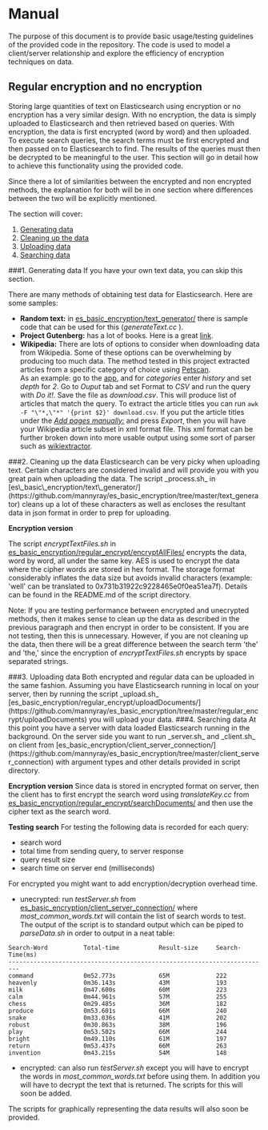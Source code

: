 # Manual
The purpose of this document is to provide basic usage/testing guidelines of the provided code in the repository. The code is used to model a client/server relationship and explore the efficiency of encryption techniques on data.


## Regular encryption and no encryption
Storing large quantities of text on Elasticsearch using encryption or no encryption has a very similar design. With no encryption, the data is simply uploaded to Elasticsearch and then retrieved based on queries. With encryption, the data is first encrypted (word by word) and then uploaded. To execute search queries, the search terms must be first encrypted and then passed on to Elasticsearch to find. The results of the queries must then be decrypted to be meaningful to the user. This section will go in detail how to achieve this functionality using the provided code.

Since there a lot of similarities between the encrypted and non encrypted methods, the explanation for both will be in one section where differences between the two will be explicitly mentioned.

The section will cover:


1. [Generating data](#gd)
2. [Cleaning up the data](#cutd)
3. [Uploading data](#ud)
4. [Searching data](#sd)

<a name="gd">
###1. Generating data
</a>
If you have your own text data, you can skip this section.

There are many methods of obtaining test data for Elasticsearch. Here are some samples:
* **Random text:** in [es\_basic\_encryption/text\_generator/](https://github.com/mannyray/es_basic_encryption/tree/master/text_generator) there is sample code that can be used for this (_generateText.cc_ ). 
* **Project Gutenberg:** has a lot of books. Here is a great [link](https://www.gutenberg.org/wiki/Gutenberg:The_CD_and_DVD_Project).
* **Wikipedia:** There are lots of options to consider when downloading data from Wikipedia. Some of these options can be overwhelming by producing too much data. The method tested in this project extracted articles from a specific category of choice using [Petscan](https://meta.wikimedia.org/wiki/PetScan/en).  
As an example: go to the [app](https://petscan.wmflabs.org/), and for _categories_ enter _history_ and set _depth_ for _2_. Go to _Ouput_ tab and set Format to _CSV_ and run the query with _Do it!_. Save the file as _download.csv_. This will produce list of articles that match the query. To extract the article titles you can run ``` awk -F "\"*,\"*" '{print $2}' download.csv ```. If you put the article titles under the [_Add pages manually:_](https://en.wikipedia.org/wiki/Special:Export) and press _Export_, then you will have your Wikipedia article subset in xml format file. This xml format can be further broken down into more usable output using some sort of parser such as [wikiextractor](https://github.com/attardi/wikiextractor).

<a name="cutd">
###2. Cleaning up the data
</a>
Elasticsearch can be very picky when uploading text. Certain characters are considered invalid and will provide you with you great pain when uploading the data. The script _process.sh_ in [es\_basic\_encryption/text\_generator/](https://github.com/mannyray/es_basic_encryption/tree/master/text_generator) cleans up a lot of these characters as well as encloses the resultant data in json format in order to prep for uploading.


**Encryption version**

The script _encryptTextFiles.sh_ in [es_basic_encryption/regular_encrypt/encryptAllFiles/](https://github.com/mannyray/es_basic_encryption/tree/master/regular_encrypt/encryptAllFiles) encrypts the data, word by word, all under the same key. AES is used to encrypt the data where the cipher words are stored in hex format. The storage format considerably inflates the data size but avoids invalid characters (example: 'well' can be translated to 0x731b31922c9228465e0f0ea51ea7f). Details can be found in the README.md of the script directory. 


Note: If you are testing performance between encrypted and unecrypted methods, then it makes sense to clean up the data as described in the previous paragraph and then encrypt in order to be consistent. If you are not testing, then this is unnecessary. However, if you are not cleaning up the data, then there will be a great difference between the search term 'the' and 'the,' since the encryption of _encryptTextFiles.sh_ encrypts by space separated strings.


<a name="ud">
###3. Uploading data
</a>
Both encrypted and regular data can be uploaded in the same fashion. Assuming you have Elasticsearch running in local on your server, then by running the script _upload.sh_ [es_basic_encryption/regular_encrypt/uploadDocuments/](https://github.com/mannyray/es_basic_encryption/tree/master/regular_encrypt/uploadDocuments) you will upload your data.


<a name="sd">
###4. Searching data
</a>
At this point you have a server with data loaded Elasticsearch running in the background. On the server side you want to run _server.sh_ and _client.sh_ on client from [es_basic_encryption/client_server_connection/](https://github.com/mannyray/es_basic_encryption/tree/master/client_server_connection) with argument types and other details provided in script directory.

**Encryption version**
Since data is stored in encrypted format on server, then the client has to first encrypt the search word using _translateKey.cc_ from [es_basic_encryption/regular_encrypt/searchDocuments/](https://github.com/mannyray/es_basic_encryption/tree/master/regular_encrypt/searchDocuments) and then use the cipher text as the search word.

**Testing search**
For testing the following data is recorded for each query:
* search word
* total time from sending query, to server response
* query result size
* search time on server end (milliseconds) 

For encrypted you might want to add encryption/decryption overhead time.

* unecrypted: run _testServer.sh_ from [es_basic_encryption/client_server_connection/](https://github.com/mannyray/es_basic_encryption/tree/master/client_server_connection) where _most\_common\_words.txt_ will contain the list of search words to test. The output of the script is to standard output which can be piped to _parseData.sh_ in order to output in a neat table:
```
Search-Word          Total-time           Result-size     Search-Time(ms)
-------------------------------------------------------------------------
command              0m52.773s            65M             222            
heavenly             0m36.143s            43M             193            
milk                 0m47.600s            60M             223            
calm                 0m44.961s            57M             255            
chess                0m29.485s            36M             182            
produce              0m53.601s            66M             240            
snake                0m33.036s            41M             202            
robust               0m30.863s            38M             196            
play                 0m53.502s            66M             244            
bright               0m49.110s            61M             197            
return               0m53.437s            66M             263            
invention            0m43.215s            54M             148 
```

* encrypted: can also run _testServer.sh_ except you will have to encrypt the words in _most\_common\_words.txt_ before using them. In addition you will have to decrypt the text that is returned. The scripts for this will soon be added.

The scripts for graphically representing the data results will also soon be provided.
